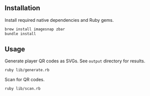 ## Installation

Install required native dependencies and Ruby gems.
```sh
brew install imagesnap zbar
bundle install
```

## Usage

Generate player QR codes as SVGs. See `output` directory for results.
```sh
ruby lib/generate.rb
```

Scan for QR codes.
```sh
ruby lib/scan.rb
```
